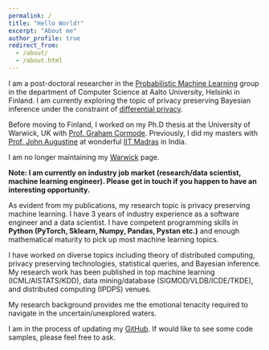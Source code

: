 ```yaml
---
permalink: /
title: "Hello World!"
excerpt: "About me"
author_profile: true
redirect_from: 
  - /about/
  - /about.html
---
```

I am a post-doctoral researcher in the [Probabilistic Machine Learning](https://research.cs.aalto.fi/pml/) group in the department of Computer Science at Aalto University, Helsinki in Finland.
I am currently exploring the topic of privacy preserving Bayesian inference under the constraint of [differential privacy](https://en.wikipedia.org/wiki/Differential_privacy).


Before moving to Finland, I worked on my Ph.D thesis at the University of Warwick, UK with [Prof. Graham Cormode](http://dimacs.rutgers.edu/~graham/). Previously, I did my masters with [Prof. John Augustine](http://www.cse.iitm.ac.in/~augustine/index.html) at wonderful [IIT Madras](http://www.cse.iitm.ac.in/) in India. 

I am no longer maintaining my [Warwick](https://warwick.ac.uk/fac/sci/dcs/people/u1554597) page.

**Note: I am currently on industry job market (research/data scientist, machine learning engineer). Please get in touch if you happen to have an interesting
opportunity.** 


As evident from my publications, my research topic is privacy preserving machine learning. I have 3 years
of industry experience as a software engineer and a data scientist. I have competent programming
skills in **Python (PyTorch, Sklearn, Numpy, Pandas, Pystan etc.)** and enough mathematical maturity to pick
up most machine learning topics.

I have worked on diverse topics including theory of distributed computing, privacy preserving
technologies, statistical queries, and Bayesian inference. My research work has been published in top
machine learning (ICML/AISTATS/KDD), data mining/database (SIGMOD/VLDB/ICDE/TKDE), and distributed computing (IPDPS) venues. 

My research background provides me the emotional tenacity required to navigate in the uncertain/unexplored waters.

I am in the process of updating my [GitHub](https://github.com/Tejasvk). If would like to see some code samples, please feel free
to ask.

